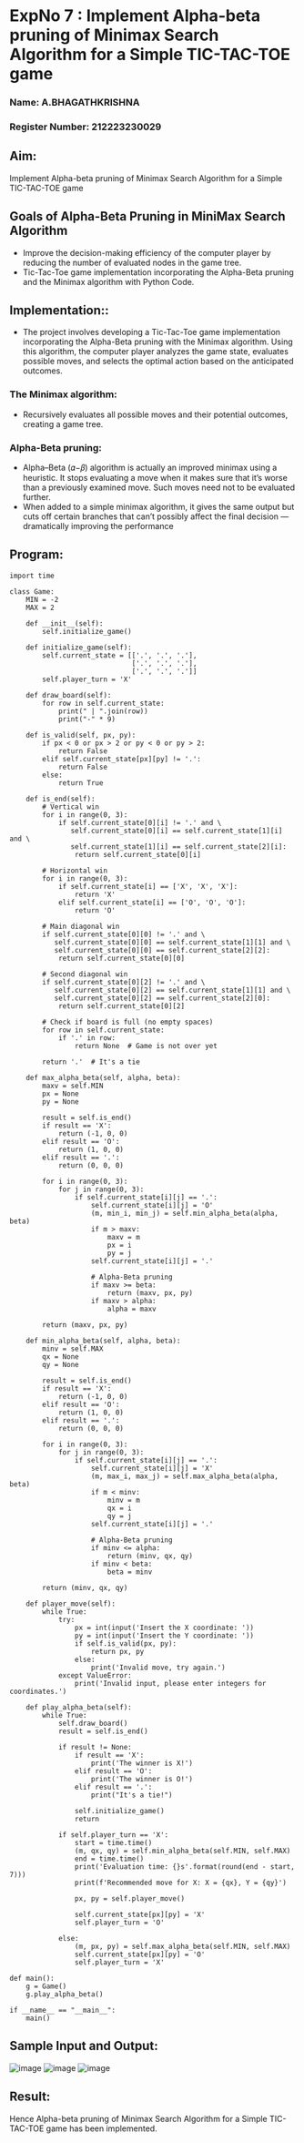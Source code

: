 # ExpNo 7 : Implement Alpha-beta pruning of Minimax Search Algorithm for a Simple TIC-TAC-TOE game
### Name: A.BHAGATHKRISHNA
### Register Number: 212223230029

## Aim:
Implement Alpha-beta pruning of Minimax Search Algorithm for a Simple TIC-TAC-TOE game

## Goals of Alpha-Beta Pruning in MiniMax Search Algorithm

- Improve the decision-making efficiency of the computer player by reducing the number of evaluated nodes in the game tree.
- Tic-Tac-Toe game implementation incorporating the Alpha-Beta pruning and the Minimax algorithm with Python Code.
  
## Implementation::

- The project involves developing a Tic-Tac-Toe game implementation incorporating the Alpha-Beta pruning with the Minimax algorithm. Using this algorithm, the computer player analyzes the game state, evaluates possible moves, and selects the optimal action based on the anticipated outcomes.

### The Minimax algorithm:

- Recursively evaluates all possible moves and their potential outcomes, creating a game tree.

### Alpha-Beta pruning:

- Alpha–Beta (𝛼−𝛽) algorithm is actually an improved minimax using a heuristic. It stops evaluating a move when it makes sure that it’s worse than a previously examined move. Such moves need not to be evaluated further.
- When added to a simple minimax algorithm, it gives the same output but cuts off certain branches that can’t possibly affect the final decision — dramatically improving the performance

## Program:
```
import time

class Game:
    MIN = -2
    MAX = 2

    def __init__(self):
        self.initialize_game()

    def initialize_game(self):
        self.current_state = [['.', '.', '.'],
                              ['.', '.', '.'],
                              ['.', '.', '.']]
        self.player_turn = 'X'

    def draw_board(self):
        for row in self.current_state:
            print(" | ".join(row))
            print("-" * 9)

    def is_valid(self, px, py):
        if px < 0 or px > 2 or py < 0 or py > 2:
            return False
        elif self.current_state[px][py] != '.':
            return False
        else:
            return True

    def is_end(self):
        # Vertical win
        for i in range(0, 3):
            if self.current_state[0][i] != '.' and \
               self.current_state[0][i] == self.current_state[1][i] and \
               self.current_state[1][i] == self.current_state[2][i]:
                return self.current_state[0][i]

        # Horizontal win
        for i in range(0, 3):
            if self.current_state[i] == ['X', 'X', 'X']:
                return 'X'
            elif self.current_state[i] == ['O', 'O', 'O']:
                return 'O'

        # Main diagonal win
        if self.current_state[0][0] != '.' and \
           self.current_state[0][0] == self.current_state[1][1] and \
           self.current_state[0][0] == self.current_state[2][2]:
            return self.current_state[0][0]

        # Second diagonal win
        if self.current_state[0][2] != '.' and \
           self.current_state[0][2] == self.current_state[1][1] and \
           self.current_state[0][2] == self.current_state[2][0]:
            return self.current_state[0][2]

        # Check if board is full (no empty spaces)
        for row in self.current_state:
            if '.' in row:
                return None  # Game is not over yet

        return '.'  # It's a tie

    def max_alpha_beta(self, alpha, beta):
        maxv = self.MIN
        px = None
        py = None

        result = self.is_end()
        if result == 'X':
            return (-1, 0, 0)
        elif result == 'O':
            return (1, 0, 0)
        elif result == '.':
            return (0, 0, 0)

        for i in range(0, 3):
            for j in range(0, 3):
                if self.current_state[i][j] == '.':
                    self.current_state[i][j] = 'O'
                    (m, min_i, min_j) = self.min_alpha_beta(alpha, beta)
                    if m > maxv:
                        maxv = m
                        px = i
                        py = j
                    self.current_state[i][j] = '.'

                    # Alpha-Beta pruning
                    if maxv >= beta:
                        return (maxv, px, py)
                    if maxv > alpha:
                        alpha = maxv

        return (maxv, px, py)

    def min_alpha_beta(self, alpha, beta):
        minv = self.MAX
        qx = None
        qy = None

        result = self.is_end()
        if result == 'X':
            return (-1, 0, 0)
        elif result == 'O':
            return (1, 0, 0)
        elif result == '.':
            return (0, 0, 0)

        for i in range(0, 3):
            for j in range(0, 3):
                if self.current_state[i][j] == '.':
                    self.current_state[i][j] = 'X'
                    (m, max_i, max_j) = self.max_alpha_beta(alpha, beta)
                    if m < minv:
                        minv = m
                        qx = i
                        qy = j
                    self.current_state[i][j] = '.'

                    # Alpha-Beta pruning
                    if minv <= alpha:
                        return (minv, qx, qy)
                    if minv < beta:
                        beta = minv

        return (minv, qx, qy)

    def player_move(self):
        while True:
            try:
                px = int(input('Insert the X coordinate: '))
                py = int(input('Insert the Y coordinate: '))
                if self.is_valid(px, py):
                    return px, py
                else:
                    print('Invalid move, try again.')
            except ValueError:
                print('Invalid input, please enter integers for coordinates.')

    def play_alpha_beta(self):
        while True:
            self.draw_board()
            result = self.is_end()

            if result != None:
                if result == 'X':
                    print('The winner is X!')
                elif result == 'O':
                    print('The winner is O!')
                elif result == '.':
                    print("It's a tie!")

                self.initialize_game()
                return

            if self.player_turn == 'X':
                start = time.time()
                (m, qx, qy) = self.min_alpha_beta(self.MIN, self.MAX)
                end = time.time()
                print('Evaluation time: {}s'.format(round(end - start, 7)))
                print(f'Recommended move for X: X = {qx}, Y = {qy}')

                px, py = self.player_move()

                self.current_state[px][py] = 'X'
                self.player_turn = 'O'

            else:
                (m, px, py) = self.max_alpha_beta(self.MIN, self.MAX)
                self.current_state[px][py] = 'O'
                self.player_turn = 'X'

def main():
    g = Game()
    g.play_alpha_beta()

if __name__ == "__main__":
    main()

```
## Sample Input and Output:
![image](https://github.com/user-attachments/assets/1bbeb793-ec51-4a32-a2e6-bd9055c1b6c3)
![image](https://github.com/user-attachments/assets/b9b80862-bab7-49b1-8ac4-b0d3e221132a)
![image](https://github.com/user-attachments/assets/c831094a-ce8d-4695-b03a-90f4fdf926b1)

## Result:
Hence Alpha-beta pruning of Minimax Search Algorithm for a Simple TIC-TAC-TOE game has been implemented.

